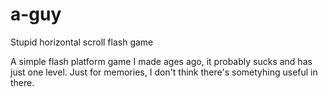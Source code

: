# a-guy
Stupid horizontal scroll flash game  

A simple flash platform game I made ages ago, it probably sucks and has just one level. 
Just for memories, I don't think there's sometyhing useful in there.
